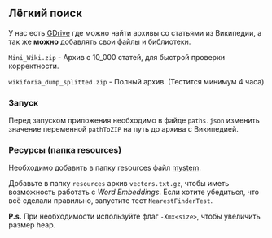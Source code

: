 ## Лёгкий поиск

У нас есть [GDrive][1] где можно найти архивы со статьями из Википедии,
 а так же **можно** добавлять свои файлы и библиотеки.
 
`Mini_Wiki.zip` - Архив с 10_000 статей, для быстрой проверки корректности.

`wikiforia_dump_splitted.zip` - Полный архив. (Тестится минимум 4 часа)


### Запуск

Перед запуском приложения необходимо в файде `paths.json` изменить значение переменной `pathToZIP` на путь до архива с Википедией. 


### Ресурсы (папка resources)

Необходимо добавить в папку resources файл [mystem][2].

Добавьте в папку `resources` архив `vectors.txt.gz`, чтобы иметь возможность
работать с *Word Embeddings*. Если хотите убедиться, что всё сделали правильно, запустите тест `NearestFinderTest`. 

**P.s.** При необходимости используйте флаг `-Xmx<size>`, чтобы увеличить размер heap.

[1]: https://drive.google.com/drive/folders/1JGMrne_8oFg5V6bvbEb88nTbRJ830u1C?usp=sharing
[2]: https://tech.yandex.ru/mystem/
